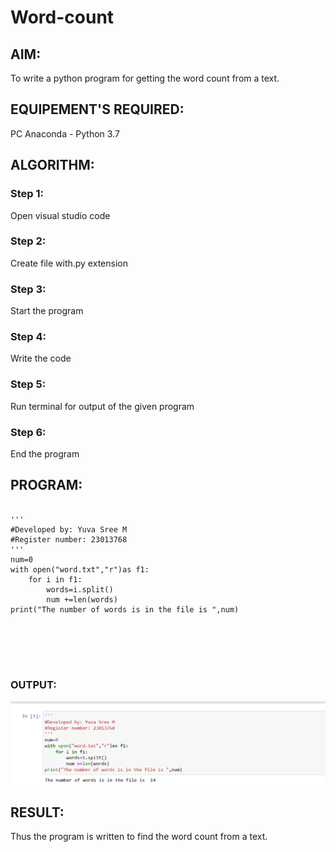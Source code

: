 # Word-count
## AIM:
To write a python program for getting the word count from a text.
## EQUIPEMENT'S REQUIRED: 
PC
Anaconda - Python 3.7
## ALGORITHM: 
### Step 1: 
Open visual studio code

### Step 2:
 Create file with.py extension
 
### Step 3:
 Start the program

### Step 4:
  Write the code

### Step 5:
 Run terminal for output of the given program

### Step 6: 
End the program

## PROGRAM:
```

'''
#Developed by: Yuva Sree M
#Register number: 23013768
'''
num=0
with open("word.txt","r")as f1:
    for i in f1:
        words=i.split()
        num +=len(words)
print("The number of words is in the file is ",num)






```

### OUTPUT:
![output](photo.png)

## RESULT:
Thus the program is written to find the word count from a text.
